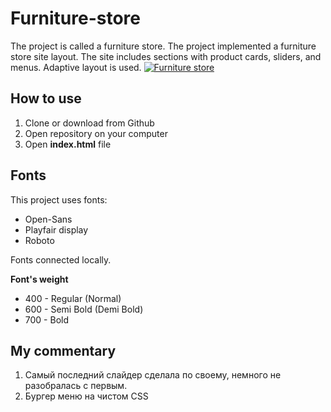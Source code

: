# Furniture-store
The project is called a furniture store. The project implemented a furniture store site layout. The site includes sections with product cards, sliders, and menus. Adaptive layout is used. 
[![Furniture store](https://i.postimg.cc/wxLSNbDw/2022-04-17-18-27-17.png)](https://postimg.cc/grcSFsSh)

## How to use
1. Clone or download from Github
2. Open repository on your computer
3. Open **index.html** file

## Fonts
This project uses fonts:
- Open-Sans
- Playfair display
- Roboto

Fonts connected locally.

**Font's weight**
- 400 - Regular (Normal)
-  600 - Semi Bold (Demi Bold)
- 700 - Bold

## My commentary
1. Самый последний слайдер сделала по своему, немного не разобралась с первым.
2. Бургер меню на чистом CSS 

